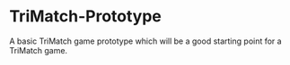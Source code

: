 # TriMatch-Prototype
A basic TriMatch game prototype which will be a good starting point for a TriMatch game.
